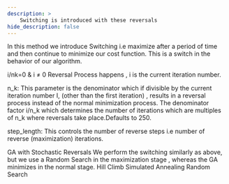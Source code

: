 ```yaml
---
description: >
    Switching is introduced with these reversals
hide_description: false
---
```


In this method we introduce Switching i.e maximize after a period of time and then continue to minimize our cost function. This is a switch in the behavior of our algorithm.

i/nk=0 & i ≠ 0 Reversal Process happens 
, i is the current iteration number.

n_k: This parameter is the denominator which if divisible by the current iteration number I, (other than the first iteration) , results in a reversal process instead of the normal minimization process.
The denominator factor i/n_k which determines the number of iterations which are multiples of n_k where reversals take place.Defaults to 250.

step_length: This controls the number of reverse steps i.e number of reverse (maximization) iterations.


GA with Stochastic Reversals
We perform the switching similarly as above, but we use a Random Search in the maximization stage , whereas the GA minimizes in the normal stage.
Hill Climb
Simulated Annealing
Random Search
